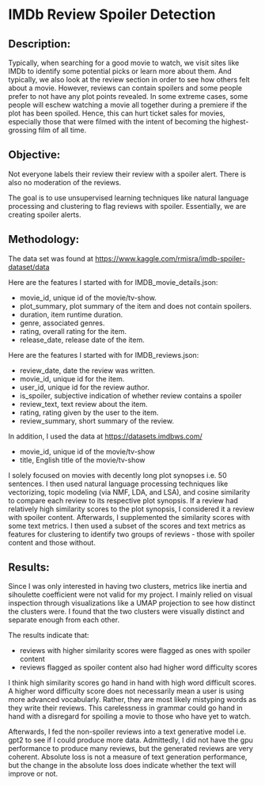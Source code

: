 # IMDb Review Spoiler Detection

## Description: 
Typically, when searching for a good movie to watch, we visit sites like IMDb to identify some potential picks or learn more about them. And typically, we also look at the review section in order to see how others felt about a movie. However, reviews can contain spoilers and some people prefer to not have any plot points revealed. In some extreme cases, some people will eschew watching a movie all together during a premiere if the plot has been spoiled. Hence, this can hurt ticket sales for movies, especially those that were filmed with the intent of becoming the highest-grossing film of all time.

## Objective: 
Not everyone labels their review their review with a spoiler alert. There is also no moderation of the reviews.

The goal is to use unsupervised learning techniques like natural language processing and clustering to flag reviews with spoiler. Essentially, we are creating spoiler alerts.

## Methodology: 
The data set was found at https://www.kaggle.com/rmisra/imdb-spoiler-dataset/data

Here are the features I started with for IMDB_movie_details.json:
- movie_id, unique id of the movie/tv-show.
- plot_summary, plot summary of the item and does not contain spoilers.
- duration, item runtime duration.
- genre, associated genres.
- rating, overall rating for the item.
- release_date, release date of the item.

Here are the features I started with for IMDB_reviews.json:
- review_date, date the review was written.
- movie_id, unique id for the item.
- user_id, unique id for the review author.
- is_spoiler, subjective indication of whether review contains a spoiler
- review_text, text review about the item.
- rating, rating given by the user to the item.
- review_summary, short summary of the review.

In addition, I used the data at https://datasets.imdbws.com/
- movie_id, unique id of the movie/tv-show
- title, English title of the movie/tv-show

I solely focused on movies with decently long plot synopses i.e. 50 sentences. I then used natural language processing techniques like vectorizing, topic modeling (via NMF, LDA, and LSA), and cosine similarity to compare each review to its respective plot synopsis. If a review had relatively high similarity scores to the plot synopsis, I considered it a review with spoiler content. Afterwards, I supplemented the similarity scores with some text metrics. I then used a subset of the scores and text metrics as features for clustering to identify two groups of reviews - those with spoiler content and those without. 

## Results: <br>
Since I was only interested in having two clusters, metrics like inertia and sihoulette coefficient were not valid for my project. I mainly relied on visual inspection through visualizations like a UMAP projection to see how distinct the clusters were. I found that the two clusters were visually distinct and separate enough from each other. 

The results indicate that: <br>
- reviews with higher similarity scores were flagged as ones with spoiler content
- reviews flagged as spoiler content also had higher word difficulty scores

I think high similarity scores go hand in hand with high word difficult scores. A higher word difficulty score does not necessarily mean a user is using more advanced vocabularly. Rather, they are most likely mistyping words as they write their reviews. This carelessness in grammar could go hand in hand with a disregard for spoiling a movie to those who have yet to watch.

Afterwards, I fed the non-spoiler reviews into a text generative model i.e. gpt2 to see if I could produce more data. Admittedly, I did not have the gpu performance to produce many reviews, but the generated reviews are very coherent. Absolute loss is not a measure of text generation performance, but the change in the absolute loss does indicate whether the text will improve or not.

